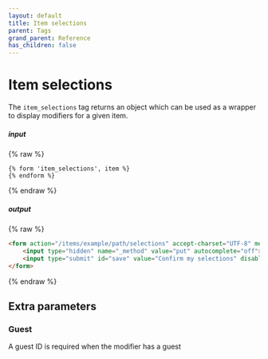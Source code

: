 ```yaml
---
layout: default
title: Item selections
parent: Tags
grand_parent: Reference
has_children: false
---
```


# Item selections

The `item_selections` tag returns an object which can be used as a wrapper to display modifiers for a given item.

##### input
{% raw %}
```liquid
{% form 'item_selections', item %}
{% endform %}
```
{% endraw %}

##### output
{% raw %}
```html
<form action="/items/example/path/selections" accept-charset="UTF-8" method="post">
    <input type="hidden" name="_method" value="put" autocomplete="off">
    <input type="submit" id="save" value="Confirm my selections" disabled="">
</form>
```
{% endraw %}

## Extra parameters

### Guest
A guest ID is required when the modifier has a guest